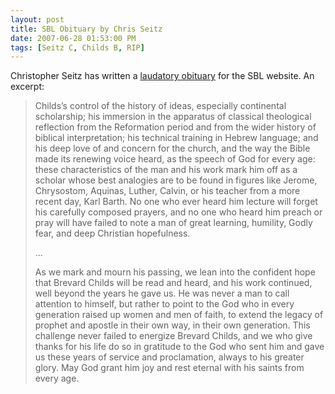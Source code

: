 ```yaml
---
layout: post
title: SBL Obituary by Chris Seitz  
date: 2007-06-28 01:53:00 PM    
tags: [Seitz C, Childs B, RIP]
---
```


Christopher Seitz has written a [laudatory obituary](http://www.sbl-site.org/Article.aspx?ArticleId=691 "SBL Obituary") 
for the SBL website. An excerpt:

> Childs’s control of the history of ideas, especially continental
> scholarship; his immersion in the apparatus of classical theological
> reflection from the Reformation period and from the wider history of
> biblical interpretation; his technical training in Hebrew language;
> and his deep love of and concern for the church, and the way the Bible
> made its renewing voice heard, as the speech of God for every age:
> these characteristics of the man and his work mark him off as a
> scholar whose best analogies are to be found in figures like Jerome,
> Chrysostom, Aquinas, Luther, Calvin, or his teacher from a more recent
> day, Karl Barth. No one who ever heard him lecture will forget his
> carefully composed prayers, and no one who heard him preach or pray
> will have failed to note a man of great learning, humility, Godly
> fear, and deep Christian hopefulness. 
> 
> ...
> 
> As we mark and mourn his passing, we lean into the confident hope that
> Brevard Childs will be read and heard, and his work continued, well
> beyond the years he gave us. He was never a man to call attention to
> himself, but rather to point to the God who in every generation raised
> up women and men of faith, to extend the legacy of prophet and apostle
> in their own way, in their own generation. This challenge never failed
> to energize Brevard Childs, and we who give thanks for his life do so
> in gratitude to the God who sent him and gave us these years of
> service and proclamation, always to his greater glory. 
> May God grant him joy and rest eternal with his saints from every age.